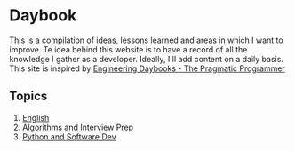 # Daybook

This is a compilation of ideas, lessons learned and areas in which I want to improve.
Te idea behind this website is to have a record of all the knowledge I gather as a developer.
Ideally, I'll add content on a daily basis. This site is inspired by [Engineering Daybooks - The Pragmatic Programmer](https://www.oreilly.com/library/view/the-pragmatic-programmer/9780135956977/f_0041.xhtml)

## Topics

1. [English](english/introduction.md)
2. [Algorithms and Interview Prep](algorithms/introduction.md)
3. [Python and Software Dev](python/introduction.md)